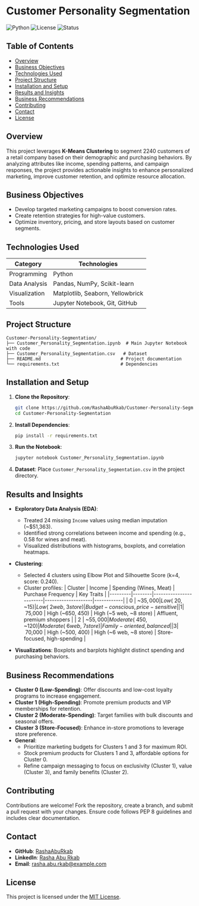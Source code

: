 # Customer Personality Segmentation

![Python](https://img.shields.io/badge/Python-3.8+-blue.svg)
![License](https://img.shields.io/badge/License-MIT-green.svg)
![Status](https://img.shields.io/badge/Status-Completed-green.svg)

## Table of Contents
- [Overview](#overview)
- [Business Objectives](#business-objectives)
- [Technologies Used](#technologies-used)
- [Project Structure](#project-structure)
- [Installation and Setup](#installation-and-setup)
- [Results and Insights](#results-and-insights)
- [Business Recommendations](#business-recommendations)
- [Contributing](#contributing)
- [Contact](#contact)
- [License](#license)

## Overview
This project leverages **K-Means Clustering** to segment 2240 customers of a retail company based on their demographic and purchasing behaviors. By analyzing attributes like income, spending patterns, and campaign responses, the project provides actionable insights to enhance personalized marketing, improve customer retention, and optimize resource allocation.

## Business Objectives
- Develop targeted marketing campaigns to boost conversion rates.
- Create retention strategies for high-value customers.
- Optimize inventory, pricing, and store layouts based on customer segments.

## Technologies Used
| Category          | Technologies                     |
|-------------------|----------------------------------|
| Programming       | Python                           |
| Data Analysis     | Pandas, NumPy, Scikit-learn      |
| Visualization     | Matplotlib, Seaborn, Yellowbrick |
| Tools             | Jupyter Notebook, Git, GitHub    |

## Project Structure
```
Customer-Personality-Segmentation/
├── Customer_Personality_Segmentation.ipynb  # Main Jupyter Notebook with code
├── Customer_Personality_Segmentation.csv   # Dataset
├── README.md                              # Project documentation
└── requirements.txt                       # Dependencies
```

## Installation and Setup
1. **Clone the Repository**:
   ```bash
   git clone https://github.com/RashaAbuRkab/Customer-Personality-Segmentation.git
   cd Customer-Personality-Segmentation
   ```
2. **Install Dependencies**:
   ```bash
   pip install -r requirements.txt
   ```
3. **Run the Notebook**:
   ```bash
   jupyter notebook Customer_Personality_Segmentation.ipynb
   ```
4. **Dataset**: Place `Customer_Personality_Segmentation.csv` in the project directory.

## Results and Insights
- **Exploratory Data Analysis (EDA)**:
  - Treated 24 missing `Income` values using median imputation (~$51,363).
  - Identified strong correlations between income and spending (e.g., 0.58 for wines and meat).
  - Visualized distributions with histograms, boxplots, and correlation heatmaps.
- **Clustering**:
  - Selected 4 clusters using Elbow Plot and Silhouette Score (k=4, score: 0.240).
  - Cluster profiles:
    | Cluster | Income | Spending (Wines, Meat) | Purchase Frequency | Key Traits |
    |---------|--------|------------------------|--------------------|------------|
    | 0       | ~$35,000 | Low (~$20, ~$15) | Low (~2 web, ~3 store) | Budget-conscious, price-sensitive |
    | 1       | ~$75,000 | High (~$650, ~$450) | High (~5 web, ~8 store) | Affluent, premium shoppers |
    | 2       | ~$55,000 | Moderate (~$450, ~$120) | Moderate (~6 web, ~7 store) | Family-oriented, balanced |
    | 3       | ~$70,000 | High (~$500, ~$400) | High (~6 web, ~8 store) | Store-focused, high-spending |

- **Visualizations**: Boxplots and barplots highlight distinct spending and purchasing behaviors.

## Business Recommendations
- **Cluster 0 (Low-Spending)**: Offer discounts and low-cost loyalty programs to increase engagement.
- **Cluster 1 (High-Spending)**: Promote premium products and VIP memberships for retention.
- **Cluster 2 (Moderate-Spending)**: Target families with bulk discounts and seasonal offers.
- **Cluster 3 (Store-Focused)**: Enhance in-store promotions to leverage store preference.
- **General**:
  - Prioritize marketing budgets for Clusters 1 and 3 for maximum ROI.
  - Stock premium products for Clusters 1 and 3, affordable options for Cluster 0.
  - Refine campaign messaging to focus on exclusivity (Cluster 1), value (Cluster 3), and family benefits (Cluster 2).

## Contributing
Contributions are welcome! Fork the repository, create a branch, and submit a pull request with your changes. Ensure code follows PEP 8 guidelines and includes clear documentation.

## Contact
- **GitHub**: [RashaAbuRkab](https://github.com/RashaAbuRkab)
- **LinkedIn**: [Rasha Abu Rkab](https://www.linkedin.com/in/rasha-abu-rkab)
- **Email**: rasha.abu.rkab@example.com

## License
This project is licensed under the [MIT License](LICENSE).